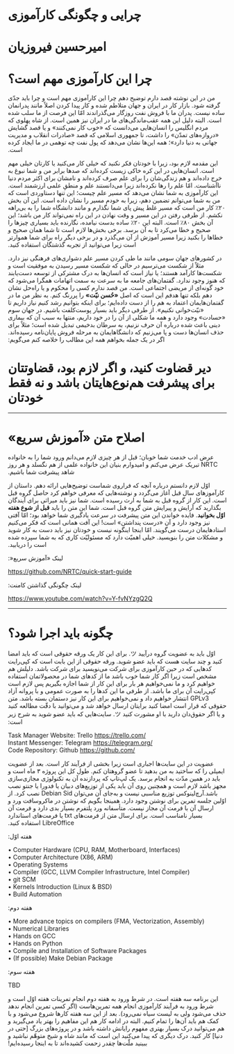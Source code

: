 # ‫چرایی و چگونگی کارآموزی

# ‫امیرحسین فیروزیان‬‬


# ‫چرا این کارآموزی مهم است؟

‫من در این نوشته قصد دارم توضیح دهم چرا این کارآموزی مهم است و چرا باید جدّی گرفته شود. بازار کار در ایران و جهان متلاطم شده و کار پیدا کردن اصلاً مانند پدرانمان ساده نیست. پدران ما با فروش نفت روزگار می‌گذراندند امّا این فرصت از ما سلب شده است. البته دلیل این همه عقب‌ماندگی‌های ما در ایران نیز همین است. از شاه پهلوی که مردم انگلیس را انسان‌هایی می‌دانست که «خوب کار نمی‌کنند» و یا قصد گشایش «دروازه‌های تمدّن» را داشت، تا جمهوری اسلامی که قصد «صادرات انقلاب و مدیریت جهانی به دنیا دارد»؛ همه این‌ها نشان می‌دهد که پول نفت چه توهمی در ما ایجاد کرده است.‬

‫این مقدمه لازم بود، زیرا با خودتان فکر نکنید که خیلی کار می‌کنید یا کارتان خیلی مهم است. انسان‌هایی در این کره خاکی زیست کرده‌اند که صدها برابر من و شما نبوغ به خرج داده‌اند و هم زندگی‌شان را برای علم صرف کرده‌اند و نامشان برای اکثر مردم دنیا ناآشناست. امّا علم را رها نکرده‌اند زیرا می‌دانستند علم و منطقِ علمی ارزشمند است. این کارآموزی به شما نشان می‌دهد که مسیر علم چیست؛ این تنها دستاوردی است که من به شما می‌توانم تضمین دهم، زیرا به خودم مسیر را نشان داده است. این آن بخش ۲۰٪ کار من است که مسیر غلط پیش پای شما نگذارم و مانند دانشگاه شما را به بی‌راهه نکشم. از طرفی رفتن در این مسیر و وقت نهادن در این راه نمی‌تواند کار من باشد؛ این آن بخش ۸۰٪ است. البته این ۲۰٪ ساده بدست نیامده، نگارنده باید بسیاری چیزها را صحیح و خطا می‌کرد تا به آن برسد. برخی بخش‌ها لازم است تا شما همان صحیح و خطاها را بکنید زیرا مسیر آموزش از آن می‌گذرد و در برخی دیگر راه برای شما هموارتر است زیرا می‌توانید از تجربه گذشتگان استفاده کنید.‬

‫در کشورهای جهان سومی مانند ما طی کردن مسیر علم دشواری‌های فرهنگی نیز دارد. مثلاً از شکست می‌ترسیم در حالی که شکست مسیر رسیدن به موفقیت است و شکست‌ها کارآمد هستند؛ یا نیاز است که انسان‌ها به درک مشترکی از توسعه دست‌یابند که هنوز وجود ندارد. گفتمان‌های جامعه ما به سرعت به سمت اتهامات همگرا می‌شود که خود گونه‌ای از مریضی اجتماعی است. من قصد ندارم کسی را محکوم و یا راه‌حل نشان دهم بلکه تنها هدفم این است که اصل **«حُسن نیّت»** را پر‌رنگ کنم. به نظر من ما در گفتمان‌هایمان اعتماد به هم را از دست داده‌ایم؛ برای اینکه بتوانیم رشد کنیم نیاز داریم تا «نیّت‌خوانی نکنیم». از طرفی دیگر باید بسیار پوست‌کلفت باشیم. در جهان سوم «حسادت» وجود دارد و همه ما شکلی از آن را در خود داریم، منتها به سبب آن که بیماری دینی باعث شده درباره آن حرف نزنیم، به سرطان بدخیمی تبدیل شده است؛ مثلاً برای حذف انسان‌ها دست و پا می‌زنیم که دانشگا‌هایمان به مرحله فروش پایان‌نامه رسیده‌اند. اگر در یک جمله بخواهم همه این مطالب را خلاصه کنم می‌گویم:‬

# ‫دیر قضاوت کنید، و اگر لازم بود، قضاوتتان برای پیشرفت هم‌نوع‌هایتان باشد و نه فقط خودتان

---

# ‫اصلاح متن «آموزش سریع»

‫عرض ادب خدمت شما خوبان؛ قبل از هر چیزی لازم می‌دانم ورود شما را به خانواده NRTC تبریک عرض می‌کنم و امیدوارم بنیان این خانواده علمی از هم نگسلد و هر روز شاهد پیشرفت شما باشیم.‬

‫اوّل لازم دانستم درباره آنچه که فراروی شماست توضیح‌هایی ارائه دهم. داستان از کارآموزهای سال قبل آغاز می‌گردد و نوشته‌هایی که معرفی خواهم کرد حاصل گروه قبل است. این کار از گروه قبل به شما به ارث رسیده است. شما نیز باید میراثی برای آیندگان بگذارید که آرایش و پیرایش متن گروه قبل است. شما این متن را باید **قبل از شوع هفته اوّل بخوانید**. فایده خواندن این متن پیشرفت در سرعت یادگیری شما خواهد بود؛ امّا آفتی نیز وجود دارد و آن «درست پنداشتن» است! این آفت همانی است که فکر می‌کنیم استادهایمان درست می‌گویند. امّا اینجا اینگونه نیست و خودتان نیز باید دست به کار شوید و مشکلات متن را بنویسید. خیلی اهمیّت دارد که مسئولیّت کاری که به شما سپرده شده است را دریابید.‬

‫لینک «آموزش سریع«:‬

<p class="Left">
<a href="https://github.com/NRTC/quick-start-guide">https://github.com/NRTC/quick-start-guide</a>
</p>

‫لینک چگونگی گذاشتن کامنت:‬

<p class="Left">
<a href="https://www.youtube.com/watch?v=Y-fvNYzgQ2Q">https://www.youtube.com/watch?v=Y-fvNYzgQ2Q</a>
</p>

---

# ‫چگونه باید اجرا شود؟

‫اوّل باید به عضویت گروه درآیید ツ. برای این کار یک ورقه حقوقی است که باید امضا کنید و چند سایت هست که باید عضو شوید. ورقه حقوقی از این بابت است که کپی‌رایت کدهایی که در حین کارآموزی برای شرکت می‌نویسید برای شرکت باشد. دلیلش هم مشخص است زیرا اگر کار شما خوب باشد ما از کدهای شما در محصولاتمان استفاده خواهیم کرد و ما نمی‌خواهیم هر بار برای این کار از شما اجازه بگیریم پس لازم است کپی‌رایت آن برای ما باشد. از طرفی ما این کدها را به صورت عمومی و با پروانه آزاد GPLv3 انتشار خواهیم داد و نمی‌خواهیم برای این کار نیز دستمان بسته باشد. متن حقوقی که قرار است امضا کنید برایتان ارسال خواهد شد و می‌توانید با دقّت مطالعه کنید و یا اگر حقوق‌دان دارید با او مشورت کنید ツ. سایت‌هایی که باید عضو شوید به شرح زیر است:‬

<p class="Left">
Task Manager Website: Trello <a href="https://trello.com/">https://trello.com/</a>
<br/>
Instant Messenger: Telegram <a href="https://telegram.org/">https://telegram.org/</a>
<br/>
Code Repository: Github <a href="https://github.com/">https://github.com/</a>
</p>

‫عضویت در این سایت‌ها اجباری است زیرا بخشی از فرآیند کار است. بعد از عضویت ایمیلی را که ساختید به من بدهید تا عضو گروهتان کنم. طول کل این پروژه ۳ ماه است و باید در همین مدّت به انجام برسد. یک لپ‌تاپ که پردازنده آن به تکنولوژی مجازی‌سازی مجهز باشد لازم است و همچنین روی آن باید یکی از توزیع‌های دبیان یا فدورا یا جنتو نصب باشد.آرچ‌لینوکس توزیع مناسبی نیست و به‌جای آن می‌توان Debian Sid نصب کرد. از اوّلین جلسه تمرین برای نوشتن وجود دارد.
‫همینجا بگویم که نوشتن در ماکروسافت ورد و ارسال آن با فرمت آن مجاز نیست. متأسفانه ورد پلتفرم بسیار بدی دارد و فرمت آن بسیار نامناسب است. برای ارسال متن از فرمت‌های txt یا فرمت‌های استاندارد LibreOffice استفاده کنید.‬

‫هفته اوّل:‬

<p class="Left">
    • Computer Hardware (CPU, RAM, Motherboard, Interfaces)
    <br/>
    • Computer Architecture (X86, ARM)
    <br/>
    • Operating Systems
    <br/>
    • Compiler (GCC, LLVM Compiler Infrastructure, Intel Compiler)
    <br/>
    • git SCM
    <br/>
    • Kernels Introduction (Linux & BSD)
    <br/>
    • Build Automation
</p>

‫هفته دوم:‬

<p class="Left">
    • More advance topics on compilers (FMA, Vectorization, Assembly)
    <br/>
    • Numerical Libraries
    <br/>
    • Hands on GCC
    <br/>
    • Hands on Python
    <br/>
    • Compile and Installation of Software Packages
    <br/>
    • (If possible) Make Debian Package
</p>

‫هفته سوم:‬

<p class="Left">
TBD
</p>

‫این برنامه سه هفته است. در شرط ورود به هفته دوم انجام تمرینات هفته اوّل است و شرط ورود به فرآیند کارآموزی انجام همه تمرین‌هاست (اگر کسی تمرین انجام ندهد حذف می‌شود ولی به لیست سیاه نمی‌رود). بعد از این سه هفته کارها شروع می‌شود و با کمک هم باید آن‌ها را تمام کنیم. البته در ادامه کار هم این مفاهیم را بهتر یاد می‌گیرید و هم می‌توانید درک بسیار بهتری مفهوم رایانش داشته باشد و در پروژه‌های بزرگ [حتی در دنیا] کار کنید. درک دیگری که پیدا می‌کنید این است که مانند شاه و شیخ متوهّم نباشید و ببینید ملّت‌ها چقدر زحمت کشیده‌اند تا به اینجا رسیده‌ایم!‬